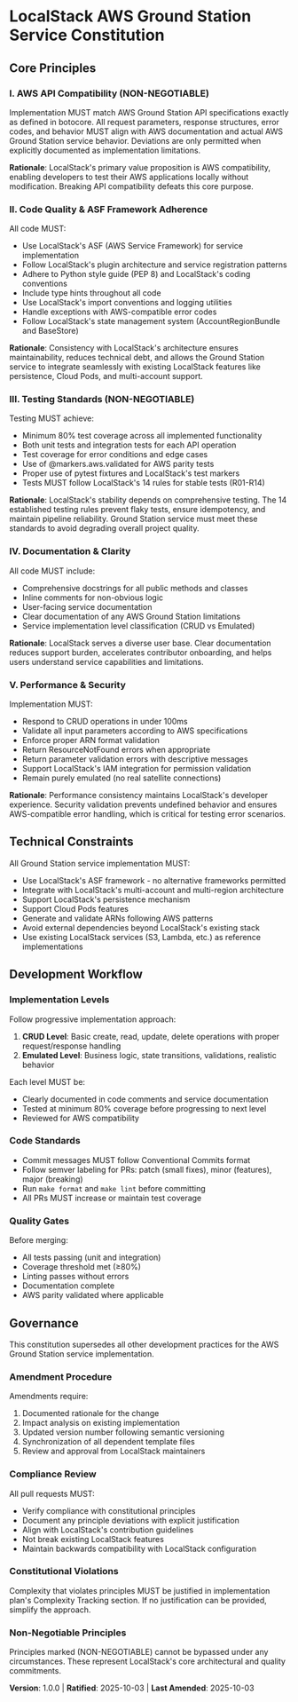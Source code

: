 <!--
SYNC IMPACT REPORT
==================
Version Change: Template (unversioned) → 1.0.0
Initial Constitution: First ratification for AWS Ground Station service implementation

Added Sections:
- Core Principles (5 principles: AWS API Compatibility, Code Quality, Testing Standards,
  Documentation, Performance & Security)
- Technical Constraints
- Development Workflow
- Governance

Modified Principles: N/A (initial version)
Removed Sections: N/A (initial version)

Template Consistency Status:
- ✅ .specify/templates/plan-template.md - Constitution Check section aligned
- ✅ .specify/templates/spec-template.md - Requirements alignment verified
- ✅ .specify/templates/tasks-template.md - Task categorization compatible
- ⚠️  .specify/templates/commands/*.md - No command files found, validation skipped

Follow-up TODOs: None
-->

# LocalStack AWS Ground Station Service Constitution

## Core Principles

### I. AWS API Compatibility (NON-NEGOTIABLE)

Implementation MUST match AWS Ground Station API specifications exactly as defined in botocore.
All request parameters, response structures, error codes, and behavior MUST align with AWS
documentation and actual AWS Ground Station service behavior. Deviations are only permitted
when explicitly documented as implementation limitations.

**Rationale**: LocalStack's primary value proposition is AWS compatibility, enabling developers
to test their AWS applications locally without modification. Breaking API compatibility defeats
this core purpose.

### II. Code Quality & ASF Framework Adherence

All code MUST:
- Use LocalStack's ASF (AWS Service Framework) for service implementation
- Follow LocalStack's plugin architecture and service registration patterns
- Adhere to Python style guide (PEP 8) and LocalStack's coding conventions
- Include type hints throughout all code
- Use LocalStack's import conventions and logging utilities
- Handle exceptions with AWS-compatible error codes
- Follow LocalStack's state management system (AccountRegionBundle and BaseStore)

**Rationale**: Consistency with LocalStack's architecture ensures maintainability, reduces
technical debt, and allows the Ground Station service to integrate seamlessly with existing
LocalStack features like persistence, Cloud Pods, and multi-account support.

### III. Testing Standards (NON-NEGOTIABLE)

Testing MUST achieve:
- Minimum 80% test coverage across all implemented functionality
- Both unit tests and integration tests for each API operation
- Test coverage for error conditions and edge cases
- Use of @markers.aws.validated for AWS parity tests
- Proper use of pytest fixtures and LocalStack's test markers
- Tests MUST follow LocalStack's 14 rules for stable tests (R01-R14)

**Rationale**: LocalStack's stability depends on comprehensive testing. The 14 established
testing rules prevent flaky tests, ensure idempotency, and maintain pipeline reliability.
Ground Station service must meet these standards to avoid degrading overall project quality.

### IV. Documentation & Clarity

All code MUST include:
- Comprehensive docstrings for all public methods and classes
- Inline comments for non-obvious logic
- User-facing service documentation
- Clear documentation of any AWS Ground Station limitations
- Service implementation level classification (CRUD vs Emulated)

**Rationale**: LocalStack serves a diverse user base. Clear documentation reduces support
burden, accelerates contributor onboarding, and helps users understand service capabilities
and limitations.

### V. Performance & Security

Implementation MUST:
- Respond to CRUD operations in under 100ms
- Validate all input parameters according to AWS specifications
- Enforce proper ARN format validation
- Return ResourceNotFound errors when appropriate
- Return parameter validation errors with descriptive messages
- Support LocalStack's IAM integration for permission validation
- Remain purely emulated (no real satellite connections)

**Rationale**: Performance consistency maintains LocalStack's developer experience. Security
validation prevents undefined behavior and ensures AWS-compatible error handling, which is
critical for testing error scenarios.

## Technical Constraints

All Ground Station service implementation MUST:
- Use LocalStack's ASF framework - no alternative frameworks permitted
- Integrate with LocalStack's multi-account and multi-region architecture
- Support LocalStack's persistence mechanism
- Support Cloud Pods features
- Generate and validate ARNs following AWS patterns
- Avoid external dependencies beyond LocalStack's existing stack
- Use existing LocalStack services (S3, Lambda, etc.) as reference implementations

## Development Workflow

### Implementation Levels

Follow progressive implementation approach:
1. **CRUD Level**: Basic create, read, update, delete operations with proper request/response
   handling
2. **Emulated Level**: Business logic, state transitions, validations, realistic behavior

Each level MUST be:
- Clearly documented in code comments and service documentation
- Tested at minimum 80% coverage before progressing to next level
- Reviewed for AWS compatibility

### Code Standards

- Commit messages MUST follow Conventional Commits format
- Follow semver labeling for PRs: patch (small fixes), minor (features), major (breaking)
- Run `make format` and `make lint` before committing
- All PRs MUST increase or maintain test coverage

### Quality Gates

Before merging:
- All tests passing (unit and integration)
- Coverage threshold met (≥80%)
- Linting passes without errors
- Documentation complete
- AWS parity validated where applicable

## Governance

This constitution supersedes all other development practices for the AWS Ground Station
service implementation.

### Amendment Procedure

Amendments require:
1. Documented rationale for the change
2. Impact analysis on existing implementation
3. Updated version number following semantic versioning
4. Synchronization of all dependent template files
5. Review and approval from LocalStack maintainers

### Compliance Review

All pull requests MUST:
- Verify compliance with constitutional principles
- Document any principle deviations with explicit justification
- Align with LocalStack's contribution guidelines
- Not break existing LocalStack features
- Maintain backwards compatibility with LocalStack configuration

### Constitutional Violations

Complexity that violates principles MUST be justified in implementation plan's Complexity
Tracking section. If no justification can be provided, simplify the approach.

### Non-Negotiable Principles

Principles marked (NON-NEGOTIABLE) cannot be bypassed under any circumstances. These represent
LocalStack's core architectural and quality commitments.

**Version**: 1.0.0 | **Ratified**: 2025-10-03 | **Last Amended**: 2025-10-03